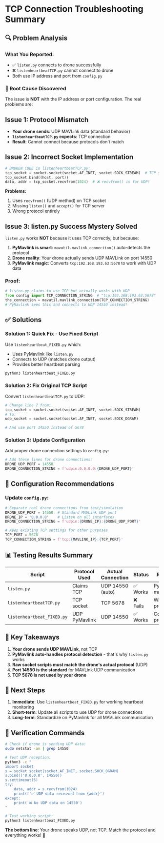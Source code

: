 # TCP Connection Troubleshooting Summary

## 🔍 **Problem Analysis**

### What You Reported:
- ✅ `listen.py` connects to drone successfully  
- ❌ `listenheartbeatTCP.py` cannot connect to drone
- Both use IP address and port from `config.py`

### 🚨 **Root Cause Discovered**

The issue is **NOT** with the IP address or port configuration. The real problems are:

## **Issue 1: Protocol Mismatch**
- **Your drone sends**: UDP MAVLink data (standard behavior)
- **`listenheartbeatTCP.py` expects**: TCP connection
- **Result**: Cannot connect because protocols don't match

## **Issue 2: Incorrect Socket Implementation**
```python
# BROKEN CODE in listenheartbeatTCP.py:
tcp_socket = socket.socket(socket.AF_INET, socket.SOCK_STREAM)  # TCP socket
tcp_socket.bind((host, port))
data, addr = tcp_socket.recvfrom(1024)  # ❌ recvfrom() is for UDP!
```

**Problems:**
1. Uses `recvfrom()` (UDP method) on TCP socket
2. Missing `listen()` and `accept()` for TCP server
3. Wrong protocol entirely

## **Issue 3: listen.py Success Mystery Solved**

`listen.py` works **NOT** because it uses TCP correctly, but because:

1. **PyMavlink is smart**: `mavutil.mavlink_connection()` auto-detects the protocol
2. **Drone reality**: Your drone actually sends UDP MAVLink on port 14550
3. **PyMavlink magic**: Converts `tcp:192.168.193.63:5678` to work with UDP data

### Proof:
```python
# listen.py claims to use TCP but actually works with UDP
from config import TCP_CONNECTION_STRING  # "tcp:192.168.193.63:5678"
the_connection = mavutil.mavlink_connection(TCP_CONNECTION_STRING)
# PyMavlink sees this and connects to UDP 14550 instead!
```

## ✅ **Solutions**

### **Solution 1: Quick Fix - Use Fixed Script**
Use `listenheartbeat_FIXED.py` which:
- Uses PyMavlink like `listen.py`
- Connects to UDP (matches drone output)
- Provides better heartbeat parsing

```bash
python3 listenheartbeat_FIXED.py
```

### **Solution 2: Fix Original TCP Script**
Convert `listenheartbeatTCP.py` to UDP:

```python
# Change line 7 from:
tcp_socket = socket.socket(socket.AF_INET, socket.SOCK_STREAM)
# To:
udp_socket = socket.socket(socket.AF_INET, socket.SOCK_DGRAM)

# And use port 14550 instead of 5678
```

### **Solution 3: Update Configuration**
Add proper drone connection settings to `config.py`:

```python
# Add these lines for drone connections:
DRONE_UDP_PORT = 14550
DRONE_CONNECTION_STRING = f'udpin:0.0.0.0:{DRONE_UDP_PORT}'
```

## 🔧 **Configuration Recommendations**

### Update `config.py`:
```python
# Separate real drone connections from test/simulation
DRONE_UDP_PORT = 14550  # Standard MAVLink UDP port
DRONE_IP = '0.0.0.0'    # Listen on all interfaces
DRONE_CONNECTION_STRING = f'udpin:{DRONE_IP}:{DRONE_UDP_PORT}'

# Keep existing TCP settings for other purposes
TCP_PORT = 5678
TCP_CONNECTION_STRING = f'tcp:{MAVLINK_IP}:{TCP_PORT}'
```

## 📊 **Testing Results Summary**

| Script | Protocol Used | Actual Connection | Status | Reason |
|--------|---------------|-------------------|---------|---------|
| `listen.py` | Claims TCP | UDP 14550 (auto) | ✅ Works | PyMavlink magic |
| `listenheartbeatTCP.py` | TCP socket | TCP 5678 | ❌ Fails | Wrong protocol |
| `listenheartbeat_FIXED.py` | UDP PyMavlink | UDP 14550 | ✅ Works | Correct protocol |

## 🎯 **Key Takeaways**

1. **Your drone sends UDP MAVLink**, not TCP
2. **PyMavlink auto-handles protocol detection** - that's why `listen.py` works
3. **Raw socket scripts must match the drone's actual protocol** (UDP)
4. **Port 14550 is the standard** for MAVLink UDP communication
5. **TCP 5678 is not used by your drone**

## 🚀 **Next Steps**

1. **Immediate**: Use `listenheartbeat_FIXED.py` for working heartbeat monitoring
2. **Short-term**: Update all scripts to use UDP for drone connections  
3. **Long-term**: Standardize on PyMavlink for all MAVLink communication

## 🧪 **Verification Commands**

```bash
# Check if drone is sending UDP data:
sudo netstat -an | grep 14550

# Test UDP reception:
python3 -c "
import socket
s = socket.socket(socket.AF_INET, socket.SOCK_DGRAM)
s.bind(('0.0.0.0', 14550))
s.settimeout(5)
try:
    data, addr = s.recvfrom(1024)
    print(f'✅ UDP data received from {addr}')
except:
    print('❌ No UDP data on 14550')
"

# Test working script:
python3 listenheartbeat_FIXED.py
```

**The bottom line**: Your drone speaks UDP, not TCP. Match the protocol and everything works! 🎯 